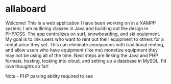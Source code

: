# allaboard

Welcome! This is a web application I have been working on in a XAMPP system; I am outlining classes in Java and building out the design in PHP/CSS. The app centralizes on surf, snowboarding, and ski equipment. My goal is to link users who want to rent out their equipment to others for a rental price they set. This can eliminate annoyances with traditional renting, and allow users who have equipment (like me) monetize equipment they may not be using all of the time. Next steps are linking the Java and PHP formats, hosting, looking into cloud, and setting up a database in MySQL. I'd love thoughts so far! 

Note - PHP parsing ability required to see 
